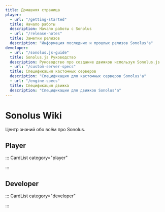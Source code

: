```yaml
---
title: Домашняя страница
player:
  - url: "/getting-started"
  title: Начало работы
  description: Начало работы с Sonolus
  - url: "/release-notes"
  title: Заметки релизов
  description: "Информация последних и прошлых релизов Sonolus'а"
developer:
  - url: "/sonolus.js-guide"
  title: Sonolus.js Руководство
  description: Руководство про создание движков используя Sonolus.js
  - url: "/custom-server-specs"
  title: Спецификация кастомных серверов
  description: "Спецификация для кастомных серверов Sonolus'а"
  - url: "/engine-specs"
  title: Спецификация движка
  description: "Спецификации для движков Sonolus'а"
---
```


# Sonolus Wiki

Центр знаний обо всём про Sonolus.

## Player

::: CardList category="player"

:::

## Developer

::: CardList category="developer"

:::
